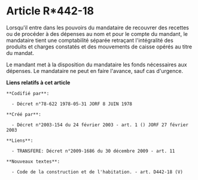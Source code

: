 # Article R*442-18

Lorsqu'il entre dans les pouvoirs du mandataire de recouvrer des recettes ou de procéder à des dépenses au nom et pour le
compte du mandant, le mandataire tient une comptabilité séparée retraçant l'intégralité des produits et charges constatés et
des mouvements de caisse opérés au titre du mandat.

Le mandant met à la disposition du mandataire les fonds nécessaires aux dépenses. Le mandataire ne peut en faire l'avance,
sauf cas d'urgence.

**Liens relatifs à cet article**

	**Codifié par**:

	  - Décret n°78-622 1978-05-31 JORF 8 JUIN 1978

	**Créé par**:

	  - Décret n°2003-154 du 24 février 2003 - art. 1 () JORF 27 février 2003

	**Liens**:

	  - TRANSFERE: Décret n°2009-1686 du 30 décembre 2009 - art. 11

	**Nouveaux textes**:

	  - Code de la construction et de l'habitation. - art. D442-18 (V)
